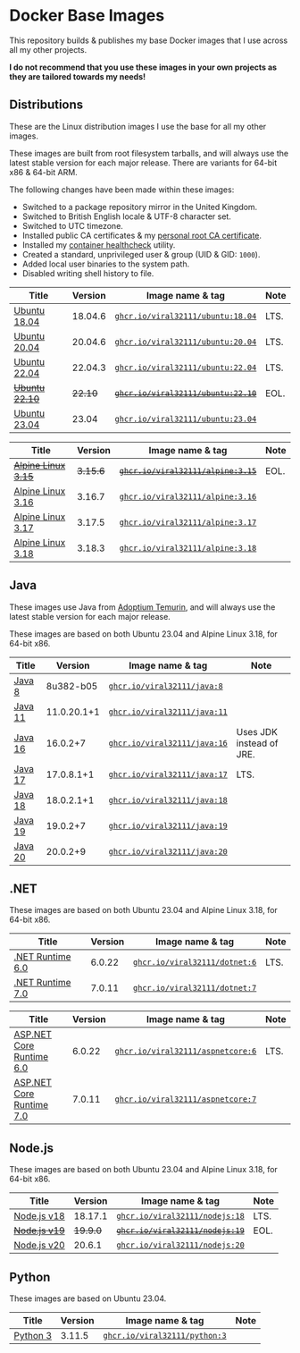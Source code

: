 # Docker Base Images

This repository builds & publishes my base Docker images that I use across all my other projects.

**I do not recommend that you use these images in your own projects as they are tailored towards my needs!**

## Distributions

These are the Linux distribution images I use the base for all my other images.

These images are built from root filesystem tarballs, and will always use the latest stable version for each major release. There are variants for 64-bit x86 & 64-bit ARM.

The following changes have been made within these images:
 * Switched to a package repository mirror in the United Kingdom.
 * Switched to British English locale & UTF-8 character set.
 * Switched to UTC timezone.
 * Installed public CA certificates & my [personal root CA certificate](context/viral32111.crt).
 * Installed my [container healthcheck](https://github.com/viral32111/healthcheck) utility.
 * Created a standard, unprivileged user & group (UID & GID: `1000`).
 * Added local user binaries to the system path.
 * Disabled writing shell history to file.

| Title | Version | Image name & tag | Note |
| ----- | ------- | ---------------- | ---- |
| [Ubuntu 18.04](https://www.releases.ubuntu.com/bionic/) | 18.04.6 | [`ghcr.io/viral32111/ubuntu:18.04`](https://github.com/viral32111/docker-base-images/pkgs/container/ubuntu) | LTS. |
| [Ubuntu 20.04](https://www.releases.ubuntu.com/focal/) | 20.04.6 | [`ghcr.io/viral32111/ubuntu:20.04`](https://github.com/viral32111/docker-base-images/pkgs/container/ubuntu) | LTS. |
| [Ubuntu 22.04](https://www.releases.ubuntu.com/jammy/) | 22.04.3 | [`ghcr.io/viral32111/ubuntu:22.04`](https://github.com/viral32111/docker-base-images/pkgs/container/ubuntu) | LTS. |
| ~~[Ubuntu 22.10](https://www.releases.ubuntu.com/kinetic/)~~ | ~~22.10~~ | ~~[`ghcr.io/viral32111/ubuntu:22.10`](https://github.com/viral32111/docker-base-images/pkgs/container/ubuntu)~~ | EOL. |
| [Ubuntu 23.04](https://www.releases.ubuntu.com/lunar/) | 23.04 | [`ghcr.io/viral32111/ubuntu:23.04`](https://github.com/viral32111/docker-base-images/pkgs/container/ubuntu) | |

| Title | Version | Image name & tag | Note |
| ----- | ------- | ---------------- | ---- |
| ~~[Alpine Linux 3.15](https://alpinelinux.org/)~~ | ~~3.15.6~~ | ~~[`ghcr.io/viral32111/alpine:3.15`](https://github.com/viral32111/docker-base-images/pkgs/container/alpine)~~ | EOL. |
| [Alpine Linux 3.16](https://alpinelinux.org/) | 3.16.7 | [`ghcr.io/viral32111/alpine:3.16`](https://github.com/viral32111/docker-base-images/pkgs/container/alpine) | |
| [Alpine Linux 3.17](https://alpinelinux.org/) | 3.17.5 | [`ghcr.io/viral32111/alpine:3.17`](https://github.com/viral32111/docker-base-images/pkgs/container/alpine) | |
| [Alpine Linux 3.18](https://alpinelinux.org/) | 3.18.3 | [`ghcr.io/viral32111/alpine:3.18`](https://github.com/viral32111/docker-base-images/pkgs/container/alpine) | |

## Java

These images use Java from [Adoptium Temurin](https://adoptium.net/temurin/releases/), and will always use the latest stable version for each major release.

These images are based on both Ubuntu 23.04 and Alpine Linux 3.18, for 64-bit x86.

| Title | Version | Image name & tag | Note |
| ----- | ------- | ---------------- | ---- |
| [Java 8](https://adoptium.net) | 8u382-b05 | [`ghcr.io/viral32111/java:8`](https://github.com/viral32111/docker-base-images/pkgs/container/java) | |
| [Java 11](https://adoptium.net) | 11.0.20.1+1 | [`ghcr.io/viral32111/java:11`](https://github.com/viral32111/docker-base-images/pkgs/container/java) | |
| [Java 16](https://adoptium.net) | 16.0.2+7 | [`ghcr.io/viral32111/java:16`](https://github.com/viral32111/docker-base-images/pkgs/container/java) | Uses JDK instead of JRE. |
| [Java 17](https://adoptium.net) | 17.0.8.1+1 | [`ghcr.io/viral32111/java:17`](https://github.com/viral32111/docker-base-images/pkgs/container/java) | LTS. |
| [Java 18](https://adoptium.net) | 18.0.2.1+1 | [`ghcr.io/viral32111/java:18`](https://github.com/viral32111/docker-base-images/pkgs/container/java) | |
| [Java 19](https://adoptium.net) | 19.0.2+7 | [`ghcr.io/viral32111/java:19`](https://github.com/viral32111/docker-base-images/pkgs/container/java) | |
| [Java 20](https://adoptium.net) | 20.0.2+9 | [`ghcr.io/viral32111/java:20`](https://github.com/viral32111/docker-base-images/pkgs/container/java) | |

## .NET

These images are based on both Ubuntu 23.04 and Alpine Linux 3.18, for 64-bit x86.

| Title | Version | Image name & tag | Note |
| ----- | ------- | ---------------- | ---- |
| [.NET Runtime 6.0](https://dotnet.microsoft.com/en-us/download/dotnet/6.0) | 6.0.22 | [`ghcr.io/viral32111/dotnet:6`](https://github.com/viral32111/docker-base-images/pkgs/container/dotnet) | LTS. |
| [.NET Runtime 7.0](https://dotnet.microsoft.com/en-us/download/dotnet/7.0) | 7.0.11 | [`ghcr.io/viral32111/dotnet:7`](https://github.com/viral32111/docker-base-images/pkgs/container/dotnet) | |

| Title | Version | Image name & tag | Note |
| ----- | ------- | ---------------- | ---- |
| [ASP.NET Core Runtime 6.0](https://dotnet.microsoft.com/en-us/download/dotnet/6.0) | 6.0.22 | [`ghcr.io/viral32111/aspnetcore:6`](https://github.com/viral32111/docker-base-images/pkgs/container/aspnetcore) | LTS. |
| [ASP.NET Core Runtime 7.0](https://dotnet.microsoft.com/en-us/download/dotnet/7.0) | 7.0.11 | [`ghcr.io/viral32111/aspnetcore:7`](https://github.com/viral32111/docker-base-images/pkgs/container/aspnetcore) | |

## Node.js

These images are based on both Ubuntu 23.04 and Alpine Linux 3.18, for 64-bit x86.

| Title | Version | Image name & tag | Note |
| ----- | ------- | ---------------- | ---- |
| [Node.js v18](https://nodejs.org) | 18.17.1 | [`ghcr.io/viral32111/nodejs:18`](https://github.com/viral32111/docker-base-images/pkgs/container/nodejs) | LTS. |
| ~~[Node.js v19](https://nodejs.org)~~ | ~~19.9.0~~ | ~~[`ghcr.io/viral32111/nodejs:19`](https://github.com/viral32111/docker-base-images/pkgs/container/nodejs)~~ | EOL. |
| [Node.js v20](https://nodejs.org) | 20.6.1 | [`ghcr.io/viral32111/nodejs:20`](https://github.com/viral32111/docker-base-images/pkgs/container/nodejs) | |

## Python

These images are based on Ubuntu 23.04.

| Title | Version | Image name & tag | Note |
| ----- | ------- | ---------------- | ---- |
| [Python 3](https://python.org) | 3.11.5 | [`ghcr.io/viral32111/python:3`](https://github.com/viral32111/docker-base-images/pkgs/container/python) | |
